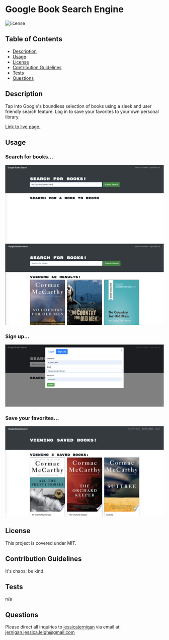 # Google Book Search Engine

![license](https://img.shields.io/badge/license-MIT-green)

  ## Table of Contents
  * [Description](#description)
  * [Usage](#usage)
  * [License](#license)
  * [Contribution Guidelines](#contribution-guidelines)
  * [Tests](#tests)
  * [Questions](#questions)
  

  ## Description  
  Tap into Google's boundless selection of books using a sleek and user friendly search feature. Log in to save your favorites to your own personal library.  
    
  [Link to live page.](https://shielded-atoll-58901.herokuapp.com/)

  ## Usage
  ### Search for books...
  ![presearch](client/public/presearch.png)
  ![searchresults](client/public/searchresults.png)


  ### Sign up...  

  ![signup](client/public/signup.png)  
  
    
  ### Save your favorites...    
  ![savedbooks](client/public/savedbooks.png)

  ## License
  This project is covered under MIT.

  ## Contribution Guidelines
  It's chaos; be kind. 

  ## Tests  
  n/a

  ## Questions
  Please direct all inquiries to [jessicajernigan](https://github.com/jessicajernigan) via email at: [jernigan.jessica.leigh@gmail.com](mailto:jernigan.jessica.leigh@gmail.com?subject=Question%20About%20Google%20Book%20Search%20+%20Library)

